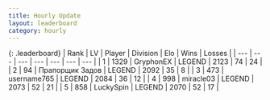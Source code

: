 ```yaml
---
title: Hourly Update
layout: leaderboard
category: hourly
---
```


{: .leaderboard}
| Rank | LV | Player | Division | Elo | Wins | Losses |
| --- | --- | --- | --- | --- | --- | --- |
| <span data-change="0">1</span> | 1329 | <span title="ID: 315148">GryphonEX</span> | LEGEND | <span data-change="11">2123</span> | <span data-change="2">74</span> | <span data-change="0">24</span> |
| <span data-change="0">2</span> | 94 | <span title="ID: 612521">Прапорщик Задов</span> | LEGEND | <span data-change="0">2092</span> | <span data-change="0">35</span> | <span data-change="0">8</span> |
| <span data-change="0">3</span> | 473 | <span title="ID: 188640">username765</span> | LEGEND | <span data-change="0">2084</span> | <span data-change="0">36</span> | <span data-change="0">12</span> |
| <span data-change="1">4</span> | 998 | <span title="ID: 416373">miracle03</span> | LEGEND | <span data-change="5">2073</span> | <span data-change="1">52</span> | <span data-change="0">21</span> |
| <span data-change="-1">5</span> | 858 | <span title="ID: 498412">LuckySpin</span> | LEGEND | <span data-change="0">2070</span> | <span data-change="0">52</span> | <span data-change="0">17</span> |